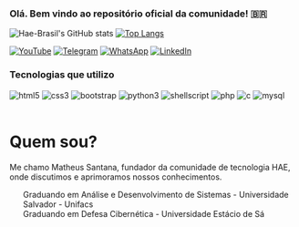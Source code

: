### Olá. Bem vindo ao repositório oficial da comunidade! 🇧🇷
![Hae-Brasil's GitHub stats](https://github-readme-stats.vercel.app/api?username=hae-brasil&show_icons=true&theme=radical)
[![Top Langs](https://github-readme-stats.vercel.app/api/top-langs/?username=hae-brasil&langs_count=8)](https://github.com/hae-brasil/github-readme-stats)

[![YouTube](https://img.shields.io/badge/YouTube-FF0000?style=for-the-badge&logo=youtube&logoColor=white)](https://www.youtube.com/nivelexpert)
[![Telegram](https://img.shields.io/badge/Telegram-2CA5E0?style=for-the-badge&logo=telegram&logoColor=white)](https://t.me/haehazardoushacking)
[![WhatsApp](https://img.shields.io/badge/WhatsApp-25D366?style=for-the-badge&logo=whatsapp&logoColor=white)](https://chat.whatsapp.com/LvY60QMGVLqGbMIGR3BjOE)
[![LinkedIn](https://img.shields.io/badge/LinkedIn-0077B5?style=for-the-badge&logo=linkedin&logoColor=white)](https://www.linkedin.com/in/matheussantanaxxi/)

### Tecnologias que utilizo
<div style="display: inline_block">
	<img align="center" alt="html5" src="https://img.shields.io/badge/HTML5-E34F26?style=for-the-badge&logo=html5&logoColor=white"/>
  <img align="center" alt="css3" src="https://img.shields.io/badge/CSS3-1572B6?style=for-the-badge&logo=css3&logoColor=white"/>
  <img align="center" alt="bootstrap" src="https://img.shields.io/badge/Bootstrap-563D7C?style=for-the-badge&logo=bootstrap&logoColor=white"/>
  <img align="center" alt="python3" src="https://img.shields.io/badge/Python-14354C?style=for-the-badge&logo=python&logoColor=white"/>
  <img align="center" alt="shellscript" src="https://img.shields.io/badge/Shell_Script-121011?style=for-the-badge&logo=gnu-bash&logoColor=white"/>
  <img align="center" alt="php" src="https://img.shields.io/badge/PHP-777BB4?style=for-the-badge&logo=php&logoColor=white"/>
  <img align="center" alt="c" src="https://img.shields.io/badge/C-00599C?style=for-the-badge&logo=c&logoColor=white"/>
  <img align="center" alt="mysql" src="https://img.shields.io/badge/MySQL-00000F?style=for-the-badge&logo=mysql&logoColor=white"/>
</div><br>

<h1>Quem sou?</h1>
<p>Me chamo Matheus Santana, fundador da comunidade de tecnologia HAE, onde discutimos e aprimoramos nossos conhecimentos.</p>
<ul>Graduando em Análise e Desenvolvimento de Sistemas - Universidade Salvador - Unifacs<br>
Graduando em Defesa Cibernética - Universidade Estácio de Sá</ul>
